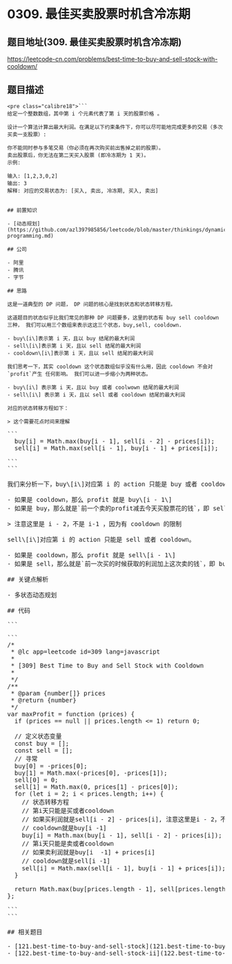 # 0309. 最佳买卖股票时机含冷冻期

## 题目地址(309. 最佳买卖股票时机含冷冻期)

<https://leetcode-cn.com/problems/best-time-to-buy-and-sell-stock-with-cooldown/>

## 题目描述

```
<pre class="calibre18">```
给定一个整数数组，其中第 i 个元素代表了第 i 天的股票价格 。

设计一个算法计算出最大利润。在满足以下约束条件下，你可以尽可能地完成更多的交易（多次买卖一支股票）:

你不能同时参与多笔交易（你必须在再次购买前出售掉之前的股票）。
卖出股票后，你无法在第二天买入股票 (即冷冻期为 1 天)。
示例:

输入: [1,2,3,0,2]
输出: 3 
解释: 对应的交易状态为: [买入, 卖出, 冷冻期, 买入, 卖出]

```
```

## 前置知识

- [动态规划](https://github.com/azl397985856/leetcode/blob/master/thinkings/dynamic-programming.md)

## 公司

- 阿里
- 腾讯
- 字节

## 思路

这是一道典型的 DP 问题， DP 问题的核心是找到状态和状态转移方程。

这道题目的状态似乎比我们常见的那种 DP 问题要多，这里的状态有 buy sell cooldown 三种， 我们可以用三个数组来表示这这三个状态，buy,sell, cooldown.

- buy\[i\]表示第 i 天，且以 buy 结尾的最大利润
- sell\[i\]表示第 i 天，且以 sell 结尾的最大利润
- cooldown\[i\]表示第 i 天，且以 sell 结尾的最大利润

我们思考一下，其实 cooldown 这个状态数组似乎没有什么用，因此 cooldown 不会对`profit`产生 任何影响。 我们可以进一步缩小为两种状态。

- buy\[i\] 表示第 i 天，且以 buy 或者 coolwown 结尾的最大利润
- sell\[i\] 表示第 i 天，且以 sell 或者 cooldown 结尾的最大利润

对应的状态转移方程如下：

> 这个需要花点时间来理解

```
<pre class="calibre18">```
  buy[i] = Math.max(buy[i - 1], sell[i - 2] - prices[i]);
  sell[i] = Math.max(sell[i - 1], buy[i - 1] + prices[i]);

```
```

我们来分析一下，buy\[i\]对应第 i 的 action 只能是 buy 或者 cooldown。

- 如果是 cooldown，那么 profit 就是 buy\[i - 1\]
- 如果是 buy，那么就是`前一个卖的profit减去今天买股票花的钱`，即 sell\[i -2\] - prices\[i\]

> 注意这里是 i - 2，不是 i-1 ，因为有 cooldown 的限制

sell\[i\]对应第 i 的 action 只能是 sell 或者 cooldown。

- 如果是 cooldown，那么 profit 就是 sell\[i - 1\]
- 如果是 sell，那么就是`前一次买的时候获取的利润加上这次卖的钱`，即 buy\[i - 1\] + prices\[i\]

## 关键点解析

- 多状态动态规划

## 代码

```
<pre class="calibre18">```
<span class="hljs-title">/*
 * @lc app=leetcode id=309 lang=javascript
 *
 * [309] Best Time to Buy and Sell Stock with Cooldown
 *
 */</span>
<span class="hljs-title">/**
 * @param {number[]} prices
 * @return {number}
 */</span>
<span class="hljs-keyword">var</span> maxProfit = <span class="hljs-function"><span class="hljs-keyword">function</span> (<span class="hljs-params">prices</span>) </span>{
  <span class="hljs-keyword">if</span> (prices == <span class="hljs-params">null</span> || prices.length <= <span class="hljs-params">1</span>) <span class="hljs-keyword">return</span> <span class="hljs-params">0</span>;

  <span class="hljs-title">// 定义状态变量</span>
  <span class="hljs-keyword">const</span> buy = [];
  <span class="hljs-keyword">const</span> sell = [];
  <span class="hljs-title">// 寻常</span>
  buy[<span class="hljs-params">0</span>] = -prices[<span class="hljs-params">0</span>];
  buy[<span class="hljs-params">1</span>] = <span class="hljs-params">Math</span>.max(-prices[<span class="hljs-params">0</span>], -prices[<span class="hljs-params">1</span>]);
  sell[<span class="hljs-params">0</span>] = <span class="hljs-params">0</span>;
  sell[<span class="hljs-params">1</span>] = <span class="hljs-params">Math</span>.max(<span class="hljs-params">0</span>, prices[<span class="hljs-params">1</span>] - prices[<span class="hljs-params">0</span>]);
  <span class="hljs-keyword">for</span> (<span class="hljs-keyword">let</span> i = <span class="hljs-params">2</span>; i < prices.length; i++) {
    <span class="hljs-title">// 状态转移方程</span>
    <span class="hljs-title">// 第i天只能是买或者cooldown</span>
    <span class="hljs-title">// 如果买利润就是sell[i - 2] - prices[i], 注意这里是i - 2，不是 i-1 ，因为有cooldown的限制</span>
    <span class="hljs-title">// cooldown就是buy[i -1]</span>
    buy[i] = <span class="hljs-params">Math</span>.max(buy[i - <span class="hljs-params">1</span>], sell[i - <span class="hljs-params">2</span>] - prices[i]);
    <span class="hljs-title">// 第i天只能是卖或者cooldown</span>
    <span class="hljs-title">// 如果卖利润就是buy[i  -1] + prices[i]</span>
    <span class="hljs-title">// cooldown就是sell[i -1]</span>
    sell[i] = <span class="hljs-params">Math</span>.max(sell[i - <span class="hljs-params">1</span>], buy[i - <span class="hljs-params">1</span>] + prices[i]);
  }

  <span class="hljs-keyword">return</span> <span class="hljs-params">Math</span>.max(buy[prices.length - <span class="hljs-params">1</span>], sell[prices.length - <span class="hljs-params">1</span>], <span class="hljs-params">0</span>);
};

```
```

## 相关题目

- [121.best-time-to-buy-and-sell-stock](121.best-time-to-buy-and-sell-stock.html)
- [122.best-time-to-buy-and-sell-stock-ii](122.best-time-to-buy-and-sell-stock-ii.html)